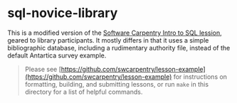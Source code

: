 sql-novice-library
=================

This is a modified version of the [Software Carpentry Intro to SQL lession](https://github.com/swcarpentry/sql-novice-survey), geared to library participants. It mostly differs in that it uses a simple bibliographic database, including a rudimentary authority file, instead of the default Antartica survey example.

> Please see [https://github.com/swcarpentry/lesson-example](https://github.com/swcarpentry/lesson-example)
> for instructions on formatting, building, and submitting lessons,
> or run `make` in this directory for a list of helpful commands.
